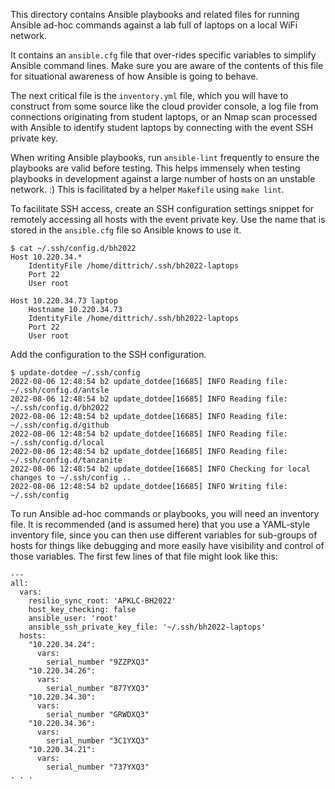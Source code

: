 This directory contains Ansible playbooks and related files for running Ansible
ad-hoc commands against a lab full of laptops on a local WiFi network.

It contains an `ansible.cfg` file that over-rides specific variables to
simplify Ansible command lines. Make sure you are aware of the contents of this
file for situational awareness of how Ansible is going to behave.

The next critical file is the `inventory.yml` file, which you will have to
construct from some source like the cloud provider console, a log file from
connections originating from student laptops, or an Nmap scan processed with
Ansible to identify student laptops by connecting with the event SSH private
key.

When writing Ansible playbooks, run `ansible-lint` frequently to ensure the
playbooks are valid before testing. This helps immensely when testing playbooks
in development against a large number of hosts on an unstable network. :)
This is facilitated by a helper `Makefile` using `make lint`.

To facilitate SSH access, create an SSH configuration settings snippet for
remotely accessing all hosts with the event private key. Use the name that is
stored in the `ansible.cfg` file so Ansible knows to use it.

```shell
$ cat ~/.ssh/config.d/bh2022
Host 10.220.34.*
    IdentityFile /home/dittrich/.ssh/bh2022-laptops
    Port 22
    User root

Host 10.220.34.73 laptop
    Hostname 10.220.34.73
    IdentityFile /home/dittrich/.ssh/bh2022-laptops
    Port 22
    User root
```

Add the configuration to the SSH configuration.

```shell
$ update-dotdee ~/.ssh/config
2022-08-06 12:48:54 b2 update_dotdee[16685] INFO Reading file: ~/.ssh/config.d/antsle
2022-08-06 12:48:54 b2 update_dotdee[16685] INFO Reading file: ~/.ssh/config.d/bh2022
2022-08-06 12:48:54 b2 update_dotdee[16685] INFO Reading file: ~/.ssh/config.d/github
2022-08-06 12:48:54 b2 update_dotdee[16685] INFO Reading file: ~/.ssh/config.d/local
2022-08-06 12:48:54 b2 update_dotdee[16685] INFO Reading file: ~/.ssh/config.d/tanzanite
2022-08-06 12:48:54 b2 update_dotdee[16685] INFO Checking for local changes to ~/.ssh/config ..
2022-08-06 12:48:54 b2 update_dotdee[16685] INFO Writing file: ~/.ssh/config
```

To run Ansible ad-hoc commands or playbooks, you will need an inventory file. It is
recommended (and is assumed here) that you use a YAML-style inventory file, since
you can then use different variables for sub-groups of hosts for things like
debugging and more easily have visibility and control of those variables.
The first few lines of that file might look like this:

```shell
---
all:
  vars:
    resilio_sync_root: 'APKLC-BH2022'
    host_key_checking: false
    ansible_user: 'root'
    ansible_ssh_private_key_file: '~/.ssh/bh2022-laptops'
  hosts:
    "10.220.34.24":
      vars:
        serial_number "9ZZPXQ3"
    "10.220.34.26":
      vars:
        serial_number "877YXQ3"
    "10.220.34.30":
      vars:
        serial_number "GRWDXQ3"
    "10.220.34.36":
      vars:
        serial_number "3C1YXQ3"
    "10.220.34.21":
      vars:
        serial_number "737YXQ3"
. . .
```


